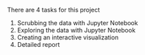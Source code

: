 There are 4 tasks for this project
1. Scrubbing the data with Jupyter Notebook
2. Exploring the data with Jupyter Notebook
3. Creating an interactive visualization
4. Detailed report
